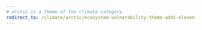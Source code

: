 ```yaml
---
# arctic is a theme of the climate category
redirect_to: /climate/arctic/ecosystem-vulnerability-theme-adds-eleven-new-datasets/
---
```

